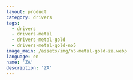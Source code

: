 ```yaml
---
layout: product
category: drivers
tags:
  - drivers
  - drivers-metal
  - drivers-metal-gold
  - drivers-metal-gold-no5
image_main: /assets/img/n5-metal-gold-za.webp
language: en
name: 'ZA'
description: 'ZA'
---
```

